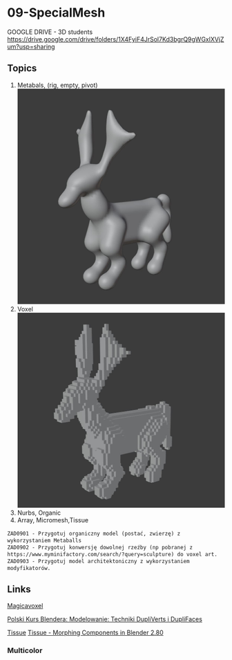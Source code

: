 # 09-SpecialMesh

GOOGLE DRIVE - 3D students https://drive.google.com/drive/folders/1X4FyiF4JrSol7Kd3bgrQ9gWGxlXVjZum?usp=sharing

## Topics

1. Metabals, (rig, empty, pivot)
![Metaballs](/Meta.JPG)
2. Voxel
![Voxel](/Voxel.JPG)
3. Nurbs, Organic
4. Array, Micromesh,Tissue

```
ZAD0901 - Przygotuj organiczny model (postać, zwierzę) z wykorzystaniem Metaballs
ZAD0902 - Przygotuj konwersję dowolnej rzeźby (np pobranej z https://www.myminifactory.com/search/?query=sculpture) do voxel art.
ZAD0903 - Przygotuj model architektoniczny z wykorzystaniem modyfikatorów.
```

## Links

[Magicavoxel](https://www.voxelmade.com/magicavoxel/)

[Polski Kurs Blendera: Modelowanie: Techniki DupliVerts i DupliFaces](https://youtu.be/j4gKcE6pD9M)

[Tissue](https://github.com/alessandro-zomparelli/tissue)
[Tissue - Morphing Components in Blender 2.80](https://www.youtube.com/watch?v=2Wcu9E0EGEM)

### Multicolor
